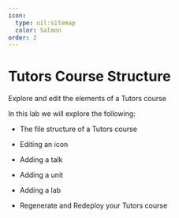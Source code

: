 ```yaml
---
icon:
  type: uil:sitemap
  color: Salmon
order: 2  
---
```


# Tutors Course Structure

Explore and edit the elements of a Tutors course

In this lab we will explore the following:

- The file structure of a Tutors course

- Editing an icon

- Adding a talk

- Adding a unit

- Adding a lab

- Regenerate and Redeploy your Tutors course